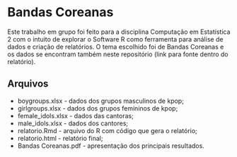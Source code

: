 # Bandas Coreanas

Este trabalho em grupo foi feito para a disciplina Computação em Estatística 2 com o intuito de explorar o Software R como ferramenta para análise de dados e criação de relatórios. O tema escolhido foi de Bandas Coreanas e os dados se encontram também neste repositório (link para fonte dentro do relatório).

## Arquivos

- boygroups.xlsx - dados dos grupos masculinos de kpop;
- girlgroups.xlsx - dados dos grupos femininos de kpop;
- female_idols.xlsx - dados das cantoras;
- male_idols.xlsx - dados dos cantores;
- relatorio.Rmd - arquivo do R com código que gera o relatório;
- relatorio.html - relatório final;
- Bandas Coreanas.pdf - apresentação dos principais resultados.
